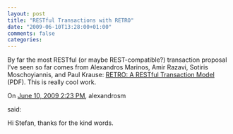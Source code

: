 ```yaml
---
layout: post
title: "RESTful Transactions with RETRO"
date: "2009-06-10T13:28:00+01:00"
comments: false
categories: 
---
```


<p>By far the most RESTful (or maybe REST-compatible?) transaction proposal I&#8217;ve seen so far comes from Alexandros Marinos, Amir Razavi, Sotiris Moschoyiannis, and Paul Krause: <a href="http://www.opadoi.gr/RETROv0.1.pdf">RETRO: A RESTful Transaction Model</a> (PDF). This is really cool work.</p>

<section class="comments">



<div class="comment" id="comment-1997">
On <a href="#comment-1997" title="Permalink to this comment">June 10, 2009  2:23 PM</a>, alexandrosm

<a href="http://alexandrosm.livejournal.com/" class="commenter-profile"></a>
said:
<p>Hi Stefan, thanks for the kind words.</p>


</section>

